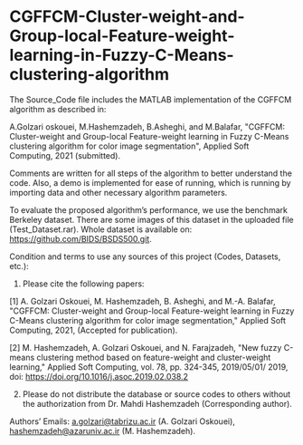 # CGFFCM-Cluster-weight-and-Group-local-Feature-weight-learning-in-Fuzzy-C-Means-clustering-algorithm

The Source_Code file includes the MATLAB implementation of the CGFFCM algorithm as described in:

A.Golzari oskouei, M.Hashemzadeh, B.Asheghi, and M.Balafar, "CGFFCM: Cluster-weight and Group-local Feature-weight learning in Fuzzy C-Means clustering algorithm for color image segmentation", Applied Soft Computing, 2021 (submitted).

Comments are written for all steps of the algorithm to better understand the code. Also, a demo is implemented for ease of running, which is running by importing data and other necessary algorithm parameters.

To evaluate the proposed algorithm’s performance, we use the benchmark Berkeley dataset. There are some images of this dataset in the uploaded file (Test_Dataset.rar). Whole dataset is available on: https://github.com/BIDS/BSDS500.git.

Condition and terms to use any sources of this project (Codes, Datasets, etc.):

1) Please cite the following papers:

[1] A. Golzari Oskouei, M. Hashemzadeh, B. Asheghi, and M.-A. Balafar, "CGFFCM: Cluster-weight and Group-local Feature-weight learning in Fuzzy C-Means clustering algorithm for color image segmentation," Applied Soft Computing, 2021, (Accepted for publication).

[2] M. Hashemzadeh, A. Golzari Oskouei, and N. Farajzadeh, "New fuzzy C-means clustering method based on feature-weight and cluster-weight learning," Applied Soft Computing, vol. 78, pp. 324-345, 2019/05/01/ 2019, doi: https://doi.org/10.1016/j.asoc.2019.02.038.2

2) Please do not distribute the database or source codes to others without the authorization from Dr. Mahdi Hashemzadeh (Corresponding author).

Authors’ Emails: a.golzari@tabrizu.ac.ir (A. Golzari Oskouei), hashemzadeh@azaruniv.ac.ir (M. Hashemzadeh).



